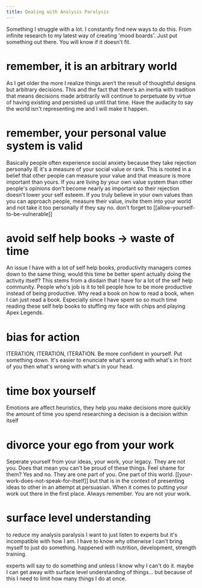 ```yaml
---
title: Dealing with Analysis Paralysis
---
```

Something I struggle with a lot. I constantly find new ways to do this. From infinite research to my latest way of creating 'mood boards'. Just put something out there. You will know if it doesn't fit. 

# remember, it is an arbitrary world
As I get older the more I realize things aren’t the result of thoughtful designs but arbitrary decisions. This and the fact that there's an inertia with tradition that means decisions made arbitrarily will continue to perpetuate by virtue of having existing and persisted up until that time. 
 Have the audacity to say the world isn't representing me and I will make it happen. 

# remember, your personal value system is valid
Basically people often experience social anxiety because they take rejection
personally IE it's a measure of your social value or rank.
This is rooted in a belief that other people can measure your value and that measure is more important than yours. If you are living by your own value system than other people's opinions don't become nearly as important so their rejection doesn't lower your self esteem. If you truly believe in your own values than you can approach people, measure their value, invite them into your world and not take it too personally if they say no.
don't forget to [[allow-yourself-to-be-vulnerable]]

# avoid self help books → waste of time
An issue I have with a lot of self help books, productivity managers comes down to the same thing; would this time be better spent actually doing the activity itself? This stems from a disdain that I have for a lot of the self help community. People who's job is it to tell people how to be more productive instead of being productive. Why read a book on how to read a book, when I can just read a book. Especially since I have spent so so much time reading these self help books to stuffing my face with chips and playing Apex Legends.

# bias for action
ITERATION, ITERATION, ITERATION.
Be more confident in yourself. Put something down. It's easier to enunciate what's wrong with what's in front of you then what's wrong with what's in your head.

# time box yourself
Emotions are affect heuristics, they help you make decisions more quickly
the amount of time you spend researching a decision is a decision within itself

# divorce your ego from your work
Seperate yourself from your ideas, your work, your legacy. They are not you.
Does that mean you can't be proud of these things. Feel shame for them?
Yes and no. They are one part of you. One part of this world. [[your-work-does-not-speak-for-itself]] but that is in the context of presenting ideas to other in an attempt at persuasian. 
When it comes to putting your work out there in the first place. Always remember. You are not your work. 

# surface level understanding
to reduce my analysis paralysis I want to just listen to experts but it's incompatible with how I am. I have to know why otherwise I can't bring myself to just do something. happened with nutrition, development, strength training. 

experts will say to do something and unless I know why I can't do it. maybe I can get away with surface level understanding of things... but because of this I need to limit how many things I do at once. 


